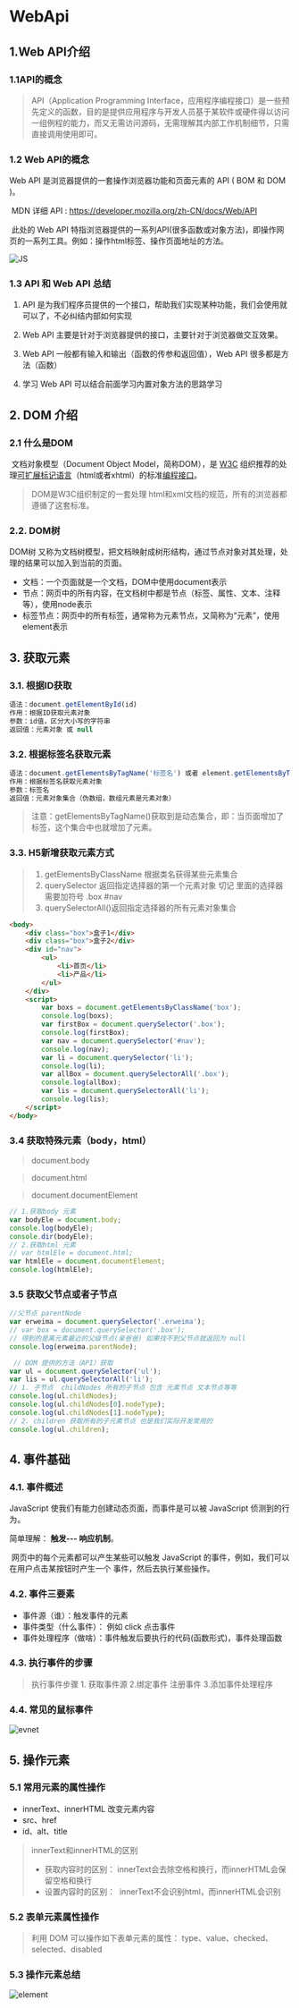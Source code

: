 # WebApi

## 1.Web API介绍

### 1.1API的概念

>API（Application Programming Interface，应用程序编程接口）是一些预先定义的函数，目的是提供应用程序与开发人员基于某软件或硬件得以访问一组例程的能力，而又无需访问源码，无需理解其内部工作机制细节，只需直接调用使用即可。  

### 1.2 Web  API的概念

​Web API 是浏览器提供的一套操作浏览器功能和页面元素的 API ( BOM 和 DOM )。

​	MDN 详细 API : <https://developer.mozilla.org/zh-CN/docs/Web/API>


​	此处的 Web API 特指浏览器提供的一系列API(很多函数或对象方法)，即操作网页的一系列工具。例如：操作html标签、操作页面地址的方法。

![JS](./images/JS.png)

### 1.3 API 和 Web  API 总结

1. API 是为我们程序员提供的一个接口，帮助我们实现某种功能，我们会使用就可以了，不必纠结内部如何实现

2. Web API 主要是针对于浏览器提供的接口，主要针对于浏览器做交互效果。

3. Web API 一般都有输入和输出（函数的传参和返回值），Web API 很多都是方法（函数）

4. 学习 Web API 可以结合前面学习内置对象方法的思路学习  

## 2. DOM 介绍

### 2.1 什么是DOM

​	文档对象模型（Document Object Model，简称DOM），是 [W3C](https://baike.baidu.com/item/W3C) 组织推荐的处理[可扩展标记语言](https://baike.baidu.com/item/%E5%8F%AF%E6%89%A9%E5%B1%95%E7%BD%AE%E6%A0%87%E8%AF%AD%E8%A8%80)（html或者xhtml）的标准[编程接口](https://baike.baidu.com/item/%E7%BC%96%E7%A8%8B%E6%8E%A5%E5%8F%A3)。  

>DOM是W3C组织制定的一套处理 html和xml文档的规范，所有的浏览器都遵循了这套标准。  

### 2.2. DOM树


DOM树 又称为文档树模型，把文档映射成树形结构，通过节点对象对其处理，处理的结果可以加入到当前的页面。

- 文档：一个页面就是一个文档，DOM中使用document表示
- 节点：网页中的所有内容，在文档树中都是节点（标签、属性、文本、注释等），使用node表示
- 标签节点：网页中的所有标签，通常称为元素节点，又简称为“元素”，使用element表示  

## 3. 获取元素

### 3.1. 根据ID获取

```js
语法：document.getElementById(id)
作用：根据ID获取元素对象
参数：id值，区分大小写的字符串
返回值：元素对象 或 null
```

### 3.2. 根据标签名获取元素

```js
语法：document.getElementsByTagName('标签名') 或者 element.getElementsByTagName('标签名') 
作用：根据标签名获取元素对象
参数：标签名
返回值：元素对象集合（伪数组，数组元素是元素对象）
```
> 注意：getElementsByTagName()获取到是动态集合，即：当页面增加了标签，这个集合中也就增加了元素。  

### 3.3. H5新增获取元素方式  
>  1. getElementsByClassName 根据类名获得某些元素集合
>  2. querySelector 返回指定选择器的第一个元素对象  切记 里面的选择器需要加符号 .box  #nav
>  3. querySelectorAll()返回指定选择器的所有元素对象集合  


```html
<body>
    <div class="box">盒子1</div>
    <div class="box">盒子2</div>
    <div id="nav">
        <ul>
            <li>首页</li>
            <li>产品</li>
        </ul>
    </div>
    <script>
        var boxs = document.getElementsByClassName('box');
        console.log(boxs);
        var firstBox = document.querySelector('.box');
        console.log(firstBox);
        var nav = document.querySelector('#nav');
        console.log(nav);
        var li = document.querySelector('li');
        console.log(li);
        var allBox = document.querySelectorAll('.box');
        console.log(allBox);
        var lis = document.querySelectorAll('li');
        console.log(lis);
    </script>
</body>
```

### 3.4 获取特殊元素（body，html）
> document.body  


> document.html  


> document.documentElement

```js
// 1.获取body 元素
var bodyEle = document.body;
console.log(bodyEle);
console.dir(bodyEle);
// 2.获取html 元素
// var htmlEle = document.html;
var htmlEle = document.documentElement;
console.log(htmlEle);

```  


### 3.5 获取父节点或者子节点

```js
//父节点 parentNode
var erweima = document.querySelector('.erweima');
// var box = document.querySelector('.box');
// 得到的是离元素最近的父级节点(亲爸爸) 如果找不到父节点就返回为 null
console.log(erweima.parentNode);
```
```js
 // DOM 提供的方法（API）获取
var ul = document.querySelector('ul');
var lis = ul.querySelectorAll('li');
// 1. 子节点  childNodes 所有的子节点 包含 元素节点 文本节点等等
console.log(ul.childNodes);
console.log(ul.childNodes[0].nodeType);
console.log(ul.childNodes[1].nodeType);
// 2. children 获取所有的子元素节点 也是我们实际开发常用的
console.log(ul.children);

```  

## 4. 事件基础
 
### 4.1. 事件概述

JavaScript 使我们有能力创建动态页面，而事件是可以被 JavaScript 侦测到的行为。

简单理解： **触发--- 响应机制**。

​	网页中的每个元素都可以产生某些可以触发 JavaScript 的事件，例如，我们可以在用户点击某按钮时产生一个 事件，然后去执行某些操作。  

### 4.2. 事件三要素

- 事件源（谁）：触发事件的元素
- 事件类型（什么事件）： 例如 click 点击事件
- 事件处理程序（做啥）：事件触发后要执行的代码(函数形式)，事件处理函数   

### 4.3. 执行事件的步骤
>执行事件步骤
       1. 获取事件源
       2.绑定事件 注册事件
       3.添加事件处理程序   

### 4.4. 常见的鼠标事件
![evnet](./images/event.png)

## 5. 操作元素  

### 5.1 常用元素的属性操作
- innerText、innerHTML 改变元素内容
- src、href
- id、alt、title   
 
>innerText和innerHTML的区别
>- 获取内容时的区别：
​	innerText会去除空格和换行，而innerHTML会保留空格和换行	
>- 设置内容时的区别：
​	innerText不会识别html，而innerHTML会识别

### 5.2 表单元素属性操作 

>利用 DOM 可以操作如下表单元素的属性：
type、value、checked、selected、disabled

### 5.3 操作元素总结
![element](./images/element.png)
